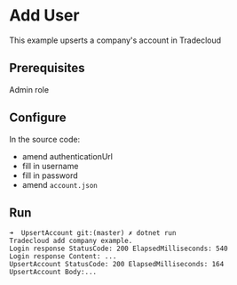 # Add User

This example upserts a company's account in Tradecloud

## Prerequisites

Admin role

## Configure

In the source code:

- amend authenticationUrl
- fill in username
- fill in password
- amend `account.json`

## Run

``` shell
➜  UpsertAccount git:(master) ✗ dotnet run
Tradecloud add company example.
Login response StatusCode: 200 ElapsedMilliseconds: 540
Login response Content: ...
UpsertAccount StatusCode: 200 ElapsedMilliseconds: 164
UpsertAccount Body:...
```
